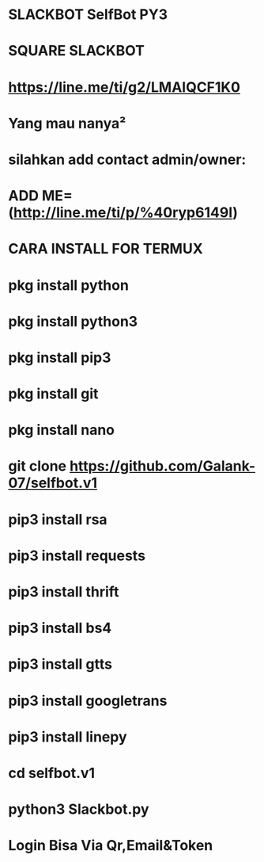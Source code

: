 # SLACKBOT SelfBot PY3
# SQUARE SLACKBOT
# https://line.me/ti/g2/LMAIQCF1K0

# Yang mau nanya²
# silahkan add contact admin/owner:
# ADD ME=(http://line.me/ti/p/%40ryp6149l)

# CARA INSTALL FOR TERMUX

# pkg install python
# pkg install python3
# pkg install pip3
# pkg install git
# pkg install nano
# git clone https://github.com/Galank-07/selfbot.v1
# pip3 install rsa
# pip3 install requests 
# pip3 install thrift
# pip3 install bs4
# pip3 install gtts
# pip3 install googletrans 
# pip3 install linepy
# cd selfbot.v1
# python3 Slackbot.py
# Login Bisa Via Qr,Email&Token

